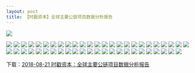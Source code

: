 ```yaml
---
layout: post
title: 【时戳资本】全球主要公链项目数据分析报告
---
```

![](https://raw.githubusercontent.com/shichuo/res2018/master/a821/01.jpg)

<!-- more -->

![](https://raw.githubusercontent.com/shichuo/res2018/master/a821/02.jpg)
![](https://raw.githubusercontent.com/shichuo/res2018/master/a821/03.jpg)
![](https://raw.githubusercontent.com/shichuo/res2018/master/a821/04.jpg)
![](https://raw.githubusercontent.com/shichuo/res2018/master/a821/05.jpg)
![](https://raw.githubusercontent.com/shichuo/res2018/master/a821/06.jpg)
![](https://raw.githubusercontent.com/shichuo/res2018/master/a821/07.jpg)
![](https://raw.githubusercontent.com/shichuo/res2018/master/a821/08.jpg)
![](https://raw.githubusercontent.com/shichuo/res2018/master/a821/09.jpg)
![](https://raw.githubusercontent.com/shichuo/res2018/master/a821/10.jpg)
![](https://raw.githubusercontent.com/shichuo/res2018/master/a821/11.jpg)
![](https://raw.githubusercontent.com/shichuo/res2018/master/a821/12.jpg)
![](https://raw.githubusercontent.com/shichuo/res2018/master/a821/13.jpg)
![](https://raw.githubusercontent.com/shichuo/res2018/master/a821/14.jpg)
![](https://raw.githubusercontent.com/shichuo/res2018/master/a821/15.jpg)
![](https://raw.githubusercontent.com/shichuo/res2018/master/a821/16.jpg)
![](https://raw.githubusercontent.com/shichuo/res2018/master/a821/17.jpg)
![](https://raw.githubusercontent.com/shichuo/res2018/master/a821/18.jpg)
![](https://raw.githubusercontent.com/shichuo/res2018/master/a821/19.jpg)
![](https://raw.githubusercontent.com/shichuo/res2018/master/a821/20.jpg)
![](https://raw.githubusercontent.com/shichuo/res2018/master/a821/21.jpg)
![](https://raw.githubusercontent.com/shichuo/res2018/master/a821/22.jpg)
![](https://raw.githubusercontent.com/shichuo/res2018/master/a821/23.jpg)
![](https://raw.githubusercontent.com/shichuo/res2018/master/a821/24.jpg)
![](https://raw.githubusercontent.com/shichuo/res2018/master/a821/25.jpg)
![](https://raw.githubusercontent.com/shichuo/res2018/master/a821/26.jpg)
![](https://raw.githubusercontent.com/shichuo/res2018/master/a821/27.jpg)
![](https://raw.githubusercontent.com/shichuo/res2018/master/a821/28.jpg)
![](https://raw.githubusercontent.com/shichuo/res2018/master/a821/29.jpg)
![](https://raw.githubusercontent.com/shichuo/res2018/master/a821/30.jpg)
![](https://raw.githubusercontent.com/shichuo/res2018/master/a821/31.jpg)
![](https://raw.githubusercontent.com/shichuo/res2018/master/a821/32.jpg)
![](https://raw.githubusercontent.com/shichuo/res2018/master/a821/33.jpg)
![](https://raw.githubusercontent.com/shichuo/res2018/master/a821/34.jpg)
![](https://raw.githubusercontent.com/shichuo/res2018/master/a821/35.jpg)
![](https://raw.githubusercontent.com/shichuo/res2018/master/a821/36.jpg)
![](https://raw.githubusercontent.com/shichuo/res2018/master/a821/37.jpg)
![](https://raw.githubusercontent.com/shichuo/res2018/master/a821/38.jpg)
![](https://raw.githubusercontent.com/shichuo/res2018/master/a821/39.jpg)
![](https://raw.githubusercontent.com/shichuo/res2018/master/a821/40.jpg)
![](https://raw.githubusercontent.com/shichuo/res2018/master/a821/41.jpg)
![](https://raw.githubusercontent.com/shichuo/res2018/master/a821/42.jpg)
![](https://raw.githubusercontent.com/shichuo/res2018/master/a821/43.jpg)
![](https://raw.githubusercontent.com/shichuo/res2018/master/a821/44.jpg)
![](https://raw.githubusercontent.com/shichuo/res2018/master/a821/45.jpg)
![](https://raw.githubusercontent.com/shichuo/res2018/master/a821/46.jpg)
![](https://raw.githubusercontent.com/shichuo/res2018/master/a821/47.jpg)
![](https://raw.githubusercontent.com/shichuo/res2018/master/a821/48.jpg)
![](https://raw.githubusercontent.com/shichuo/res2018/master/a821/49.jpg)
![](https://raw.githubusercontent.com/shichuo/res2018/master/a821/50.jpg)

下载：[2018-08-21 时戳资本：全球主要公链项目数据分析报告](https://github.com/shichuo/think-tank-2018/blob/master/a821/%E5%85%A8%E7%90%83%E4%B8%BB%E8%A6%81%E5%85%AC%E9%93%BE%E9%A1%B9%E7%9B%AE%E6%95%B0%E6%8D%AE%E5%88%86%E6%9E%90%E6%8A%A5%E5%91%8A.pdf)